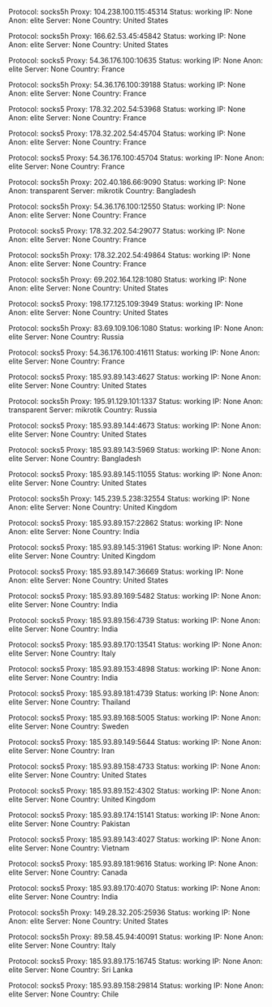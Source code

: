 Protocol: socks5h
Proxy: 104.238.100.115:45314
Status: working
IP: None
Anon: elite
Server: None
Country: United States

Protocol: socks5h
Proxy: 166.62.53.45:45842
Status: working
IP: None
Anon: elite
Server: None
Country: United States

Protocol: socks5
Proxy: 54.36.176.100:10635
Status: working
IP: None
Anon: elite
Server: None
Country: France

Protocol: socks5h
Proxy: 54.36.176.100:39188
Status: working
IP: None
Anon: elite
Server: None
Country: France

Protocol: socks5
Proxy: 178.32.202.54:53968
Status: working
IP: None
Anon: elite
Server: None
Country: France

Protocol: socks5
Proxy: 178.32.202.54:45704
Status: working
IP: None
Anon: elite
Server: None
Country: France

Protocol: socks5
Proxy: 54.36.176.100:45704
Status: working
IP: None
Anon: elite
Server: None
Country: France

Protocol: socks5h
Proxy: 202.40.186.66:9090
Status: working
IP: None
Anon: transparent
Server: mikrotik
Country: Bangladesh

Protocol: socks5h
Proxy: 54.36.176.100:12550
Status: working
IP: None
Anon: elite
Server: None
Country: France

Protocol: socks5
Proxy: 178.32.202.54:29077
Status: working
IP: None
Anon: elite
Server: None
Country: France

Protocol: socks5h
Proxy: 178.32.202.54:49864
Status: working
IP: None
Anon: elite
Server: None
Country: France

Protocol: socks5h
Proxy: 69.202.164.128:1080
Status: working
IP: None
Anon: elite
Server: None
Country: United States

Protocol: socks5
Proxy: 198.177.125.109:3949
Status: working
IP: None
Anon: elite
Server: None
Country: United States

Protocol: socks5h
Proxy: 83.69.109.106:1080
Status: working
IP: None
Anon: elite
Server: None
Country: Russia

Protocol: socks5
Proxy: 54.36.176.100:41611
Status: working
IP: None
Anon: elite
Server: None
Country: France

Protocol: socks5
Proxy: 185.93.89.143:4627
Status: working
IP: None
Anon: elite
Server: None
Country: United States

Protocol: socks5h
Proxy: 195.91.129.101:1337
Status: working
IP: None
Anon: transparent
Server: mikrotik
Country: Russia

Protocol: socks5
Proxy: 185.93.89.144:4673
Status: working
IP: None
Anon: elite
Server: None
Country: United States

Protocol: socks5
Proxy: 185.93.89.143:5969
Status: working
IP: None
Anon: elite
Server: None
Country: Bangladesh

Protocol: socks5
Proxy: 185.93.89.145:11055
Status: working
IP: None
Anon: elite
Server: None
Country: United States

Protocol: socks5h
Proxy: 145.239.5.238:32554
Status: working
IP: None
Anon: elite
Server: None
Country: United Kingdom

Protocol: socks5
Proxy: 185.93.89.157:22862
Status: working
IP: None
Anon: elite
Server: None
Country: India

Protocol: socks5
Proxy: 185.93.89.145:31961
Status: working
IP: None
Anon: elite
Server: None
Country: United Kingdom

Protocol: socks5
Proxy: 185.93.89.147:36669
Status: working
IP: None
Anon: elite
Server: None
Country: United States

Protocol: socks5
Proxy: 185.93.89.169:5482
Status: working
IP: None
Anon: elite
Server: None
Country: India

Protocol: socks5
Proxy: 185.93.89.156:4739
Status: working
IP: None
Anon: elite
Server: None
Country: India

Protocol: socks5
Proxy: 185.93.89.170:13541
Status: working
IP: None
Anon: elite
Server: None
Country: Italy

Protocol: socks5
Proxy: 185.93.89.153:4898
Status: working
IP: None
Anon: elite
Server: None
Country: India

Protocol: socks5
Proxy: 185.93.89.181:4739
Status: working
IP: None
Anon: elite
Server: None
Country: Thailand

Protocol: socks5
Proxy: 185.93.89.168:5005
Status: working
IP: None
Anon: elite
Server: None
Country: Sweden

Protocol: socks5
Proxy: 185.93.89.149:5644
Status: working
IP: None
Anon: elite
Server: None
Country: Iran

Protocol: socks5
Proxy: 185.93.89.158:4733
Status: working
IP: None
Anon: elite
Server: None
Country: United States

Protocol: socks5
Proxy: 185.93.89.152:4302
Status: working
IP: None
Anon: elite
Server: None
Country: United Kingdom

Protocol: socks5
Proxy: 185.93.89.174:15141
Status: working
IP: None
Anon: elite
Server: None
Country: Pakistan

Protocol: socks5
Proxy: 185.93.89.143:4027
Status: working
IP: None
Anon: elite
Server: None
Country: Vietnam

Protocol: socks5
Proxy: 185.93.89.181:9616
Status: working
IP: None
Anon: elite
Server: None
Country: Canada

Protocol: socks5
Proxy: 185.93.89.170:4070
Status: working
IP: None
Anon: elite
Server: None
Country: India

Protocol: socks5h
Proxy: 149.28.32.205:25936
Status: working
IP: None
Anon: elite
Server: None
Country: United States

Protocol: socks5h
Proxy: 89.58.45.94:40091
Status: working
IP: None
Anon: elite
Server: None
Country: Italy

Protocol: socks5
Proxy: 185.93.89.175:16745
Status: working
IP: None
Anon: elite
Server: None
Country: Sri Lanka

Protocol: socks5
Proxy: 185.93.89.158:29814
Status: working
IP: None
Anon: elite
Server: None
Country: Chile

